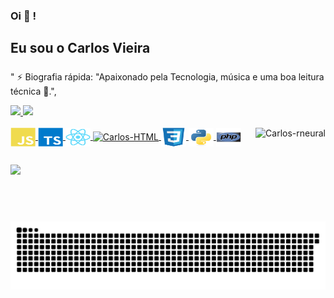 ### Oi 👋 !
## Eu sou o Carlos Vieira 
##### 
" ⚡ Biografia rápida:                       "Apaixonado pela Tecnologia, música e uma boa leitura técnica 🤪.",


 <div>
  <a href="https://github.com/carlosvico">
  <img height="180em" src="https://github-readme-stats.vercel.app/api?username=carlosvico&show_icons=true&theme=dracula&include_all_commits=true&count_private=true"/>
  <img height="180em" src="https://github-readme-stats.vercel.app/api/top-langs/?username=carlosvico&layout=compact&langs_count=7&theme=dracula"/>
</div>
<div style="display: inline_block"><br>
  <img align="center" alt="Carlos-crl-Js" height="30" width="40" src="https://raw.githubusercontent.com/devicons/devicon/master/icons/javascript/javascript-plain.svg">
  <img align="center" alt="Carlos-Ts" height="30" width="40" src="https://raw.githubusercontent.com/devicons/devicon/master/icons/typescript/typescript-plain.svg">
  <img align="center" alt="Carlos-React" height="30" width="40" src="https://raw.githubusercontent.com/devicons/devicon/master/icons/react/react-original.svg">
  <img align="center" alt="Carlos-HTML" height="35" width="40" <img height="64px" src="https://cdn.svgporn.com/logos/html-5.svg">
  <img align="center" alt="Carlos-CSS" height="30" width="40" src="https://raw.githubusercontent.com/devicons/devicon/master/icons/css3/css3-original.svg">
  <img align="center" alt="Carlos-Python" height="30" width="40" src="https://raw.githubusercontent.com/devicons/devicon/master/icons/python/python-original.svg">
  <img align="center" alt="Carlos-Csharp" height="30" width="40" src="https://raw.githubusercontent.com/devicons/devicon/master/icons/php/php-original.svg">
  <img align="right" alt="Carlos-rneural" height="150px" src="https://media.giphy.com/media/3o7aCTfyhYawdOXcFW/giphy.gif">
</div>
  
  ##
 
<div> 
  
  <a href="https://www.linkedin.com/in/carlos" target="_blank"><img src="https://img.shields.io/badge/-LinkedIn-%230077B5?style=for-the-badge&logo=linkedin&logoColor=white" target="_blank"></a> 
 
  ![Snake animation](https://github.com/carlosvico/carlosvico/blob/output/github-contribution-grid-snake.svg)
 
</div>
